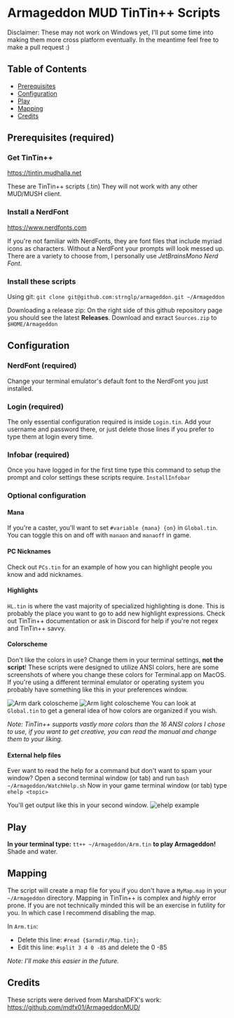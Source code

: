# Armageddon MUD TinTin++ Scripts
Disclaimer: These may not work on Windows yet, I'll put some time into making them more cross platform eventually. In the meantime feel free to make a pull request :)

## Table of Contents

- [Prerequisites](#prerequisites)
- [Configuration](#configuration)
- [Play](#play)
- [Mapping](#mapping)
- [Credits](#credits)


## Prerequisites (required)

### Get TinTin++
https://tintin.mudhalla.net

These are TinTin++ scripts (.tin) They will not work with any other MUD/MUSH client.

### Install a NerdFont
https://www.nerdfonts.com

If you're not familiar with NerdFonts, they are font files that include myriad icons as characters.
Without a NerdFont your prompts will look messed up. 
There are a variety to choose from, I personally use _JetBrainsMono Nerd Font_.

### Install these scripts

Using git:
`git clone git@github.com:strnglp/armageddon.git ~/Armageddon` 

Downloading a release zip:
On the right side of this github repository page you should see the latest **Releases**.
Download and exract `Sources.zip` to `$HOME/Armageddon`

## Configuration
### NerdFont (required)
Change your terminal emulator's default font to the NerdFont you just installed.

### Login (required)
The only essential configuration required is inside `Login.tin`. Add your username and password there, or just delete those lines if you prefer to type them at login every time.

### Infobar (required)
Once you have logged in for the first time type this command to setup the prompt and color settings these scripts require.
`InstallInfobar`

### Optional configuration

#### Mana
If you're a caster, you'll want to set `#variable {mana} {on}` in `Global.tin`.
You can toggle this on and off with `manaon` and `manaoff` in game.

#### PC Nicknames
Check out `PCs.tin` for an example of how you can highlight people you know and add nicknames.

#### Highlights
`HL.tin` is where the vast majority of specialized highlighting is done. This is probably the place you want to go to add new highlight expressions. Check out TinTin++ documentation or ask in Discord for help if you're not regex and TinTin++ savvy.

#### Colorscheme
Don't like the colors in use? Change them in your terminal settings, **not the script**!
These scripts were designed to utilize ANSI colors, here are some screenshots of where you change these colors for Terminal.app on MacOS. If you're using a different terminal emulator or operating system you probably have something like this in your preferences window.

![Arm dark coloscheme](./media/armdarksettings.png)
![Arm light coloscheme](./media/armlightsettings.png)
You can look at `Global.tin` to get a general idea of how colors are organized if you wish.

_Note: TinTin++ supports vastly more colors than the 16 ANSI colors I chose to use, if you want to get creative, you can read the manual and change them to your liking._

#### External help files
Ever want to read the help for a command but don't want to spam your window?
Open a second terminal window (or tab) and run `bash ~/Armageddon/WatchHelp.sh`
Now in your game terminal window (or tab) type `ehelp <topic>`

You'll get output like this in your second window.
![ehelp example](./media/manpage.png)

## Play
**In your terminal type:**
`tt++ ~/Armageddon/Arm.tin` **to play Armageddon!**
Shade and water.

## Mapping
The script will create a map file for you if you don't have a `MyMap.map` in your `~/Armageddon` directory.
Mapping in TinTin++ is complex and _highly_ error prone. If you are not technically minded this will be an exercise in futility for you. In which case I recommend disabling the map.

In `Arm.tin`: 
- Delete this line: `#read {$armdir/Map.tin};`
- Edit this line: `#split 3 4 0 -85` and delete the 0 -85

_Note: I'll make this easier in the future._

## Credits
These scripts were derived from MarshalDFX's work: https://github.com/mdfx01/ArmageddonMUD/
